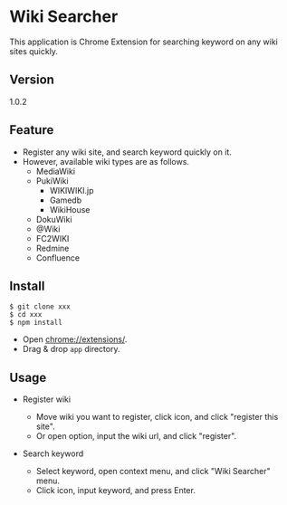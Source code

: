 Wiki Searcher
===========

This application is Chrome Extension for searching keyword on any wiki sites quickly.

Version
---------

1.0.2

Feature
---------

* Register any wiki site, and search keyword quickly on it.
* However, available wiki types are as follows.
    * MediaWiki
    * PukiWiki
        * WIKIWIKI.jp
        * Gamedb
        * WikiHouse
    * DokuWiki
    * @Wiki
    * FC2WIKI
    * Redmine
    * Confluence

Install
---------

    $ git clone xxx
    $ cd xxx
    $ npm install

* Open <chrome://extensions/>.
* Drag & drop `app` directory.

Usage
---------

* Register wiki
    * Move wiki you want to register, click icon, and click "register this site".
    * Or open option, input the wiki url, and click "register".

* Search keyword
    * Select keyword, open context menu, and click "Wiki Searcher" menu.
    * Click icon, input keyword, and press Enter.

